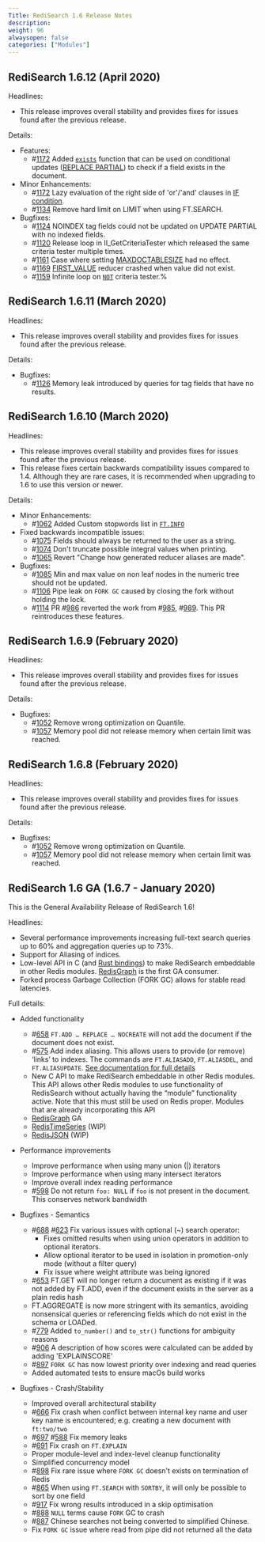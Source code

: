 ```yaml
---
Title: RediSearch 1.6 Release Notes
description:
weight: 96
alwaysopen: false
categories: ["Modules"]
---
```

## RediSearch 1.6.12 (April 2020)

Headlines:

- This release improves overall stability and provides fixes for issues found after the previous release.

Details:

- Features:
    - #[1172](https://github.com/redisearch/redisearch/issues/1172) Added [`exists`](https://oss.redislabs.com/redisearch/Aggregations.html#list_of_string_apply_functions) function that can be used on conditional updates ([REPLACE PARTIAL](https://oss.redislabs.com/redisearch/Commands.html#ftadd)) to check if a field exists in the document.
- Minor Enhancements:
    - #[1172](https://github.com/redisearch/redisearch/issues/1172) Lazy evaluation of the right side of 'or'/'and' clauses in [IF condition](https://oss.redislabs.com/redisearch/Commands.html#parameters_1).
    - #[1134](https://github.com/redisearch/redisearch/issues/1134) Remove hard limit on LIMIT when using FT.SEARCH.
- Bugfixes:
    - #[1124](https://github.com/redisearch/redisearch/issues/1124) NOINDEX tag fields could not be updated on UPDATE PARTIAL with no indexed fields.
    - #[1120](https://github.com/redisearch/redisearch/issues/1120) Release loop in II_GetCriteriaTester which released the same criteria tester multiple times.
    - #[1161](https://github.com/redisearch/redisearch/issues/1161) Case where setting [MAXDOCTABLESIZE](https://oss.redislabs.com/redisearch/Configuring.html#maxdoctablesize) had no effect.
    - #[1169](https://github.com/redisearch/redisearch/issues/1169) [FIRST_VALUE](https://oss.redislabs.com/redisearch/Aggregations.html#first_value) reducer crashed when value did not exist.
    - #[1159](https://github.com/redisearch/redisearch/issues/1159) Infinite loop on [`NOT`](https://oss.redislabs.com/redisearch/Query_Syntax.html#search_query_syntax) criteria tester.%

## RediSearch 1.6.11 (March 2020)

Headlines:

- This release improves overall stability and provides fixes for issues found after the previous release.

Details:

- Bugfixes:
    - #[1126](https://github.com/redisearch/redisearch/issues/1126) Memory leak introduced by queries for tag fields that have no results.

## RediSearch 1.6.10 (March 2020)

Headlines:

- This release improves overall stability and provides fixes for issues found after the previous release.
- This release fixes certain backwards compatibility issues compared to 1.4.  Although they are rare cases, it is recommended when upgrading to 1.6 to use this version or newer.

Details:

- Minor Enhancements:
    - #[1062](https://github.com/redisearch/redisearch/issues/1062) Added Custom stopwords list in [`FT.INFO`](https://oss.redislabs.com/redisearch/Commands.html#ftinfo)
- Fixed backwards incompatible issues:
    - #[1075](https://github.com/redisearch/redisearch/issues/1075) Fields should always be returned to the user as a string.
    - #[1074](https://github.com/redisearch/redisearch/issues/1074) Don't truncate possible integral values when printing.
    - #[1065](https://github.com/redisearch/redisearch/issues/1065) Revert "Change how generated reducer aliases are made".
- Bugfixes:
    - #[1085](https://github.com/redisearch/redisearch/issues/1085) Min and max value on non leaf nodes in the numeric tree should not be updated.
    - #[1106](https://github.com/redisearch/redisearch/issues/1106)  Pipe leak on `FORK GC` caused by closing the fork without holding the lock.
    - #[1114](https://github.com/redisearch/redisearch/issues/1114)  PR #[986](https://github.com/redisearch/redisearch/issues/986) reverted the work from #[985](https://github.com/redisearch/redisearch/issues/985), #[989](https://github.com/redisearch/redisearch/issues/989). This PR reintroduces these features.

## RediSearch 1.6.9 (February 2020)

Headlines:

- This release improves overall stability and provides fixes for issues found after the previous release.

Details:

- Bugfixes:
    - #[1052](https://github.com/redisearch/redisearch/issues/1052) Remove wrong optimization on Quantile.
    - #[1057](https://github.com/redisearch/redisearch/issues/1057) Memory pool did not release memory when certain limit was reached.

## RediSearch 1.6.8 (February 2020)

Headlines:

- This release improves overall stability and provides fixes for issues found after the previous release.

Details:

- Bugfixes:
    - #[1052](https://github.com/redisearch/redisearch/issues/1052) Remove wrong optimization on Quantile.
    - #[1057](https://github.com/redisearch/redisearch/issues/1057) Memory pool did not release memory when certain limit was reached.

## RediSearch 1.6 GA (1.6.7 - January 2020)

This is the General Availability Release of RediSearch 1.6!

Headlines:

- Several performance improvements increasing full-text search queries up to 60% and aggregation queries up to 73%.
- Support for Aliasing of indices.
- Low-level API in C (and [Rust bindings](https://github.com/RediSearch/redisearch-api-rs)) to make RediSearch embeddable in other Redis modules. [RedisGraph](redisgraph.io) is the first GA consumer.
- Forked process Garbage Collection (FORK GC) allows for stable read latencies.

Full details:

- Added functionality
    - #[658](https://github.com/RediSearch/RediSearch/issues/658) `FT.ADD … REPLACE … NOCREATE` will not add the document if the document does not exist.
    - #[575](https://github.com/RediSearch/RediSearch/issues/575) Add index aliasing. This allows users to provide (or remove) ‘links’ to indexes. The commands are `FT.ALIASADD`, `FT.ALIASDEL`, and `FT.ALIASUPDATE`. [See documentation for full details](https://oss.redislabs.com/redisearch/Commands.html#ftaliasadd)
    - New C API to make RediSearch embeddable in other Redis modules. This API allows other Redis modules to use functionality of RedisSearch without actually having the “module” functionality active. Note that this must still be used on Redis proper. Modules that are already incorporating this API
    - [RedisGraph](https://github.com/RedisGraph/RedisGraph/releases/tag/2.0.0) GA
    - [RedisTimeSeries](https://github.com/RedisTimeSeries/RedisTimeSeries/pull/186) (WIP)
    - [RedisJSON](https://github.com/RedisJSON/RedisJSON2) (WIP)

- Performance improvements
    - Improve performance when using many union (|) iterators
    - Improve performance when using many intersect iterators
    - Improve overall index reading performance
    - #[598](https://github.com/RediSearch/RediSearch/issues/598) Do not return `foo: NULL` if `foo` is not present in the document. This conserves network bandwidth

- Bugfixes - Semantics
    - #[688](https://github.com/RediSearch/RediSearch/issues/688) #[623](https://github.com/RediSearch/RediSearch/issues/623) Fix various issues with optional (~) search operator:
        - Fixes omitted results when using union operators in addition to optional iterators.
        - Allow optional iterator to be used in isolation in promotion-only mode (without a filter query)
        - Fix issue where weight attribute was being ignored
    - #[653](https://github.com/RediSearch/RediSearch/issues/653) FT.GET will no longer return a document as existing if it was not added by FT.ADD, even if the document exists in the server as a plain redis hash
    - FT.AGGREGATE is now more stringent with its semantics, avoiding nonsensical queries or referencing fields which do not exist in the schema or LOADed.
    - #[779](https://github.com/RediSearch/RediSearch/issues/779) Added `to_number()` and `to_str()` functions for ambiguity reasons
    - #[906](https://github.com/RediSearch/RediSearch/issues/906) A description of how scores were calculated can be added by adding 'EXPLAINSCORE'
    - #[897](https://github.com/RediSearch/RediSearch/issues/897) `FORK GC` has now lowest priority over indexing and read queries
    - Added automated tests to ensure macOs build works

- Bugfixes - Crash/Stability
    - Improved overall architectural stability
    - #[666](https://github.com/RediSearch/RediSearch/issues/666) Fix crash when conflict between internal key name and user key name is encountered; e.g. creating a new document with `ft:two/two`
    - #[697](https://github.com/RediSearch/RediSearch/issues/697) #[588](https://github.com/RediSearch/RediSearch/issues/588) Fix memory leaks
    - #[691](https://github.com/RediSearch/RediSearch/issues/691) Fix crash on `FT.EXPLAIN`
    - Proper module-level and index-level cleanup functionality
    - Simplified concurrency model
    - #[898](https://github.com/RediSearch/RediSearch/issues/898) Fix rare issue where `FORK GC` doesn't exists on termination of Redis
    - #[865](https://github.com/RediSearch/RediSearch/issues/865) When using `FT.SEARCH` with `SORTBY`, it will only be possible to sort by one field
    - #[917](https://github.com/RediSearch/RediSearch/issues/917) Fix wrong results introduced in a skip optimisation
    - #[888](https://github.com/RediSearch/RediSearch/issues/888) `NULL` terms cause `FORK` GC to crash
    - #[887](https://github.com/RediSearch/RediSearch/issues/887) Chinese searches not being converted to simplified Chinese.
    - Fix `FORK GC` issue where read from pipe did not returned all the data
